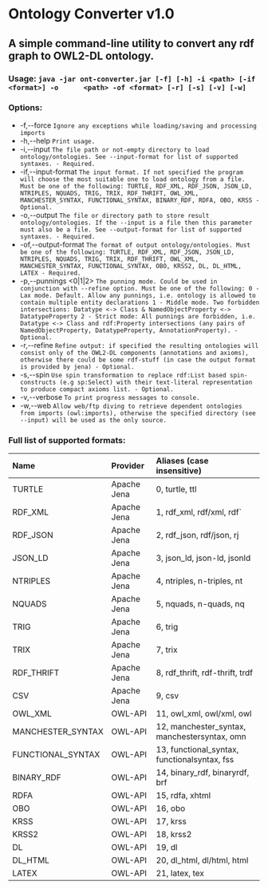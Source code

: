 # Ontology Converter v1.0

## A simple command-line utility to convert any rdf graph to OWL2-DL ontology.

### Usage: `java -jar ont-converter.jar [-f] [-h] -i <path> [-if <format>] -o      <path> -of <format> [-r] [-s] [-v] [-w]`

### Options:

 * -f,--force                     `Ignore any exceptions while loading/saving
                                and processing imports`
 * -h,--help                      `Print usage.`
 * -i,--input <path>              `The file path or not-empty directory to
                                load ontology/ontologies.
                                See --input-format for list of supported
                                syntaxes.
                                - Required.`
 * -if,--input-format <format>    `The input format. If not specified the
                                program will choose the most suitable one
                                to load ontology from a file.
                                Must be one of the following:
                                TURTLE, RDF_XML, RDF_JSON, JSON_LD,
                                NTRIPLES, NQUADS, TRIG, TRIX, RDF_THRIFT,
                                OWL_XML, MANCHESTER_SYNTAX,
                                FUNCTIONAL_SYNTAX, BINARY_RDF, RDFA, OBO,
                                KRSS
                                - Optional.`
 * -o,--output <path>             `The file or directory path to store result
                                ontology/ontologies.
                                If the --input is a file then this
                                parameter must also be a file.
                                See --output-format for list of supported
                                syntaxes.
                                - Required.`
 * -of,--output-format <format>   `The format of output ontology/ontologies.
                                Must be one of the following:
                                TURTLE, RDF_XML, RDF_JSON, JSON_LD,
                                NTRIPLES, NQUADS, TRIG, TRIX, RDF_THRIFT,
                                OWL_XML, MANCHESTER_SYNTAX,
                                FUNCTIONAL_SYNTAX, OBO, KRSS2, DL,
                                DL_HTML, LATEX
                                - Required.`
 * -p,--punnings <0|1|2>          `The punning mode. Could be used in
                                conjunction with --refine option. Must be
                                one of the following:
                                0 - Lax mode. Default. Allow any punnings,
                                i.e. ontology is allowed to contain
                                multiple entity declarations
                                1 - Middle mode. Two forbidden
                                intersections: Datatype <-> Class &
                                NamedObjectProperty <-> DatatypeProperty
                                2 - Strict mode: All punnings are
                                forbidden, i.e. Datatype <-> Class and
                                rdf:Property intersections (any pairs of
                                NamedObjectProperty, DatatypeProperty,
                                AnnotationProperty).
                                - Optional.`
 * -r,--refine                    `Refine output: if specified the resulting
                                ontologies will consist only of the
                                OWL2-DL components (annotations and
                                axioms), otherwise there could be some
                                rdf-stuff (in case the output format is
                                provided by jena)
                                - Optional.`
 * -s,--spin                      `Use spin transformation to replace
                                rdf:List based spin-constructs (e.g
                                sp:Select) with their text-literal
                                representation to produce compact axioms
                                list.
                                - Optional.`
 * -v,--verbose                   `To print progress messages to console.`
 * -w,--web                       `Allow web/ftp diving to retrieve dependent
                                ontologies from imports (owl:imports),
                                otherwise the specified directory (see
                                --input) will be used as the only source.`

                                
### Full list of supported formats:
| Name | Provider | Aliases (case insensitive) |
| :------------- | :-------------| :----- |
| TURTLE | Apache Jena | 0, turtle, ttl |
| RDF_XML | Apache Jena | 1, rdf_xml, rdf/xml, rdf` |
| RDF_JSON | Apache Jena | 2, rdf_json, rdf/json, rj |
| JSON_LD | Apache Jena | 3, json_ld, json-ld, jsonld |
| NTRIPLES | Apache Jena | 4, ntriples, n-triples, nt |
| NQUADS | Apache Jena | 5, nquads, n-quads, nq |
| TRIG | Apache Jena | 6, trig |
| TRIX | Apache Jena | 7, trix |
| RDF_THRIFT | Apache Jena | 8, rdf_thrift, rdf-thrift, trdf |
| CSV | Apache Jena | 9, csv |
| OWL_XML | OWL-API | 11, owl_xml, owl/xml, owl |
| MANCHESTER_SYNTAX | OWL-API | 12, manchester_syntax, manchestersyntax, omn |
| FUNCTIONAL_SYNTAX | OWL-API | 13, functional_syntax, functionalsyntax, fss |
| BINARY_RDF | OWL-API | 14, binary_rdf, binaryrdf, brf |
| RDFA | OWL-API | 15, rdfa, xhtml |
| OBO | OWL-API | 16, obo |
| KRSS | OWL-API | 17, krss |
| KRSS2 | OWL-API | 18, krss2 |
| DL | OWL-API | 19, dl |
| DL_HTML | OWL-API | 20, dl_html, dl/html, html |
| LATEX | OWL-API | 21, latex, tex |
 
